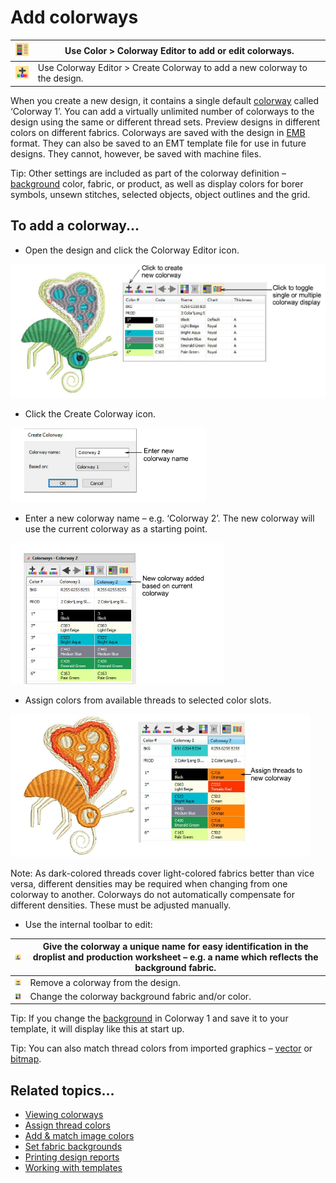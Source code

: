 # Add colorways

| ![ColorwayEditor.png](assets/ColorwayEditor.png) | Use Color > Colorway Editor to add or edit colorways.                      |
| ------------------------------------------------ | -------------------------------------------------------------------------- |
| ![CreateColorway.png](assets/CreateColorway.png) | Use Colorway Editor > Create Colorway to add a new colorway to the design. |

When you create a new design, it contains a single default [colorway](../../glossary/glossary) called ‘Colorway 1’. You can add a virtually unlimited number of colorways to the design using the same or different thread sets. Preview designs in different colors on different fabrics. Colorways are saved with the design in [EMB](../../glossary/glossary) format. They can also be saved to an EMT template file for use in future designs. They cannot, however, be saved with machine files.

Tip: Other settings are included as part of the colorway definition – [background](../../glossary/glossary) color, fabric, or product, as well as display colors for borer symbols, unsewn stitches, selected objects, object outlines and the grid.

## To add a colorway...

- Open the design and click the Colorway Editor icon.

![AddColorway3.png](assets/AddColorway3.png)

- Click the Create Colorway icon.

![CreateColorway00005.png](assets/CreateColorway00005.png)

- Enter a new colorway name – e.g. ‘Colorway 2’. The new colorway will use the current colorway as a starting point.

![colorways00008.png](assets/colorways00008.png)

- Assign colors from available threads to selected color slots.

![AddColorway2.png](assets/AddColorway2.png)

Note: As dark-colored threads cover light-colored fabrics better than vice versa, different densities may be required when changing from one colorway to another. Colorways do not automatically compensate for different densities. These must be adjusted manually.

- Use the internal toolbar to edit:

| ![RenameColorway.png](assets/RenameColorway.png)     | Give the colorway a unique name for easy identification in the droplist and production worksheet – e.g. a name which reflects the background fabric. |
| ---------------------------------------------------- | ---------------------------------------------------------------------------------------------------------------------------------------------------- |
| ![DeleteColorway.png](assets/DeleteColorway.png)     | Remove a colorway from the design.                                                                                                                   |
| ![ChangeBackground.png](assets/ChangeBackground.png) | Change the colorway background fabric and/or color.                                                                                                  |

Tip: If you change the [background](../../glossary/glossary) in Colorway 1 and save it to your template, it will display like this at start up.

Tip: You can also match thread colors from imported graphics – [vector](../../glossary/glossary) or [bitmap](../../glossary/glossary).

## Related topics...

- [Viewing colorways](../../Basics/view/Viewing_colorways)
- [Assign thread colors](../../Basics/threads/Assign_thread_colors)
- [Add & match image colors](../../Automatic/bitmaps/Add_match_image_colors)
- [Set fabric backgrounds](Set_fabric_backgrounds)
- [Printing design reports](../../Production/reports/Printing_design_reports)
- [Working with templates](../properties/Working_with_templates)
